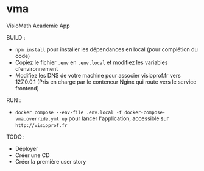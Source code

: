 # vma
VisioMath Academie App

BUILD : 

- `npm install` pour installer les dépendances en local (pour complétion du code)
- Copiez le fichier `.env` en `.env.local` et modifiez les variables d'environnement
- Modifiez les DNS de votre machine pour associer visioprof.fr vers 127.0.0.1 (Pris en charge par le conteneur Nginx qui route vers le service frontend)

RUN : 

- `docker compose --env-file .env.local -f docker-compose-vma.override.yml up` pour lancer l'application, accessible sur `http://visioprof.fr` 

TODO : 
- Déployer
- Créer une CD
- Créer la première user story